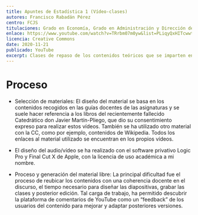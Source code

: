 ```yaml
---
title: Apuntes de Estadística 1 (Vídeo-clases)
autores: Francisco Rabadán Pérez
centro: FCJS
titulaciones: Grado en Economía, Grado en Administración y Dirección de Empresa
enlace: https://www.youtube.com/watch?v=TRrbm07m0yw&list=PLiqyQxHITcwwtQpza8-sS-QtmZzdcyvrQ
licencia: Creative Commons
date: 2020-11-21
publicado: YouTube
excerpt: Clases de repaso de los contenidos teóricos que se imparten en el modo presencial (Introducción a la Estadística, Estadística Descriptiva e Introducción a la Probabilidad)
---
```


# Proceso

* Selección de materiales: El diseño del material se basa en los contenidos recogidos en las guías docentes de las asignaturas y se suele hacer referencia a los libros del recientemente fallecido Catedrático don Javier Martín-Pliego, que dio su consentimiento expreso para realizar estos vídeos. También se ha utilizado otro material con la CC, como por ejemplo, contenidos de Wikipedia. Todos los enlaces al material utilizado se encuentran en los propios vídeos.

* El diseño del audio/vídeo se ha realizado con el software privativo Logic Pro y Final Cut X de Apple, con la licencia de uso académica a mi nombre.

* Proceso y generación del material libre: La principal dificultad fue el proceso de reubicar los contenidos con una coherencia docente en el discurso, el tiempo necesario para diseñar las diapositivas, grabar las clases y posterior edición. Tal carga de trabajo, ha permitido descubrir la plataforma de comentarios de YouTube como un “feedback” de los usuarios del contenido para mejorar y adaptar posteriores versiones.
